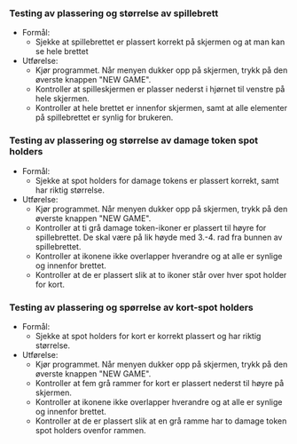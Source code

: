 ### Testing av plassering og størrelse av spillebrett
* Formål:
	* Sjekke at spillebrettet er plassert korrekt på skjermen og at man kan se hele brettet
* Utførelse:
	* Kjør programmet. Når menyen dukker opp på skjermen, trykk på den øverste knappen "NEW GAME".
	* Kontroller at spilleskjermen er plasser nederst i hjørnet til venstre på hele skjermen. 
	* Kontroller at hele brettet er innenfor skjermen, samt at alle elementer på spillebrettet er synlig for brukeren.

### Testing av plassering og størrelse av damage token spot holders
* Formål:
	* Sjekke at spot holders for damage tokens er plassert korrekt, samt har riktig størrelse.
* Utførelse: 
	* Kjør programmet. Når menyen dukker opp på skjermen, trykk på den øverste knappen "NEW GAME".
	* Kontroller at ti grå damage token-ikoner er plassert til høyre for spillebrettet. De skal være på lik høyde med 3.-4. rad fra bunnen av spillebrettet. 
	* Kontroller at ikonene ikke overlapper hverandre og at alle er synlige og innenfor brettet.
	* Kontroller at de er plassert slik at to ikoner står over hver spot holder for kort.
	
### Testing av plassering og spørrelse av kort-spot holders
* Formål:
	* Sjekke at spot holders for kort er korrekt plassert og har riktig størrelse.
* Utførelse:
	* Kjør programmet. Når menyen dukker opp på skjermen, trykk på den øverste knappen "NEW GAME".
	* Kontroller at fem grå rammer for kort er plassert nederst til høyre på skjermen. 
	* Kontroller at ikonene ikke overlapper hverandre og at alle er synlige og innenfor brettet.
	* Kontroller at de er plassert slik at en grå ramme har to damage token spot holders ovenfor rammen.

